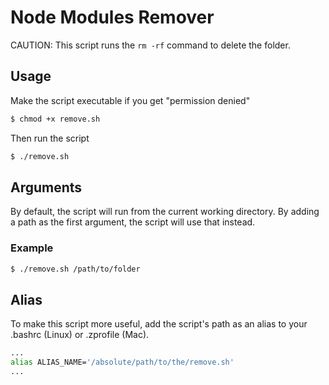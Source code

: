 # Node Modules Remover

CAUTION: This script runs the `rm -rf` command to delete the folder.

## Usage

Make the script executable if you get "permission denied"

```bash
$ chmod +x remove.sh
```

Then run the script

```bash
$ ./remove.sh
```

## Arguments

By default, the script will run from the current working directory. By adding a path as the first argument, the script will use that instead.

### Example

```bash
$ ./remove.sh /path/to/folder
```

## Alias

To make this script more useful, add the script's path as an alias to your .bashrc (Linux) or .zprofile (Mac).

```bash
...
alias ALIAS_NAME='/absolute/path/to/the/remove.sh'
...
```
